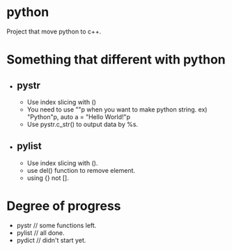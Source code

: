<h1> python </h1>
Project that move python to c++.

<h1> Something that different with python </h1>
<ul>
  <li> <h2>pystr</h2> </li>
  <ul>
    <li> Use index slicing with () </li>
    <li> You need to use ""p when you want to make python string. ex) "Python"p, auto a = "Hello World!"p </li>
    <li> Use pystr.c_str() to output data by %s. </li>
  </ul>
</ul>
<ul>
  <li> <h2>pylist</h2> </li>
  <ul>
    <li> Use index slicing with (). </li>
    <li> use del() function to remove element. </li>
    <li> using {} not []. </li>
  </ul>
</ul>

<h1> Degree of progress </h1>
<ul>
  <li>pystr // some functions left.</li>
  <li>pylist // all done.</li>
  <li>pydict // didn't start yet.</li>
<ul>
